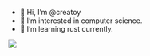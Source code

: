 - 👋 Hi, I’m @creatoy
- 👀 I’m interested in computer science.
- 🌱 I’m learning rust currently.
<!---
- 💞️ I’m looking to collaborate on ...
- 📫 How to reach me 
--->

<!---
creatoy/creatoy is a ✨ special ✨ repository because its `README.md` (this file) appears on your GitHub profile.
You can click the Preview link to take a look at your changes.
--->

<!---
<img width="400" src="https://github-readme-stats.vercel.app/api?username=creatoy&locale=cn&show_icons=true">
--->

<img src="https://github-readme-stats.vercel.app/api/top-langs/?username=creatoy&locale=cn&langs_count=10000&layout=compact">
